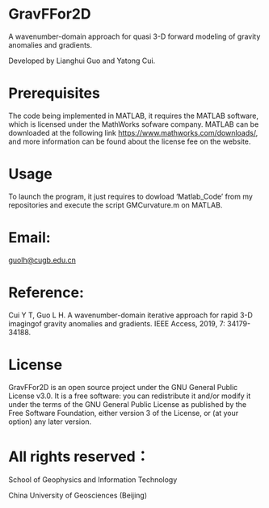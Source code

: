 # GravFFor2D

A wavenumber-domain approach for quasi 3-D forward modeling of gravity anomalies and gradients.

Developed by Lianghui Guo and Yatong Cui.

# Prerequisites

The code being implemented in MATLAB, it requires the MATLAB software, which is licensed under the MathWorks sofware company. MATLAB can be downloaded at the following link https://www.mathworks.com/downloads/, and more information can be found about the license fee on the website.

# Usage

To launch the program, it just requires to dowload ‘Matlab_Code’ from my repositories and execute the script GMCurvature.m on MATLAB. 

# Email:

guolh@cugb.edu.cn

# Reference: 

Cui Y T, Guo L H. A wavenumber-domain iterative approach for rapid 3-D imagingof gravity anomalies and gradients. IEEE Access, 2019, 7: 34179-34188.

# License

GravFFor2D is an open source project under the GNU General Public License v3.0. It is a free software: you can redistribute it and/or modify it under the terms of the GNU General Public License as published by the Free Software Foundation, either version 3 of the License, or (at your option) any later version.

# All rights reserved：

School of Geophysics and Information Technology

China University of Geosciences (Beijing)
